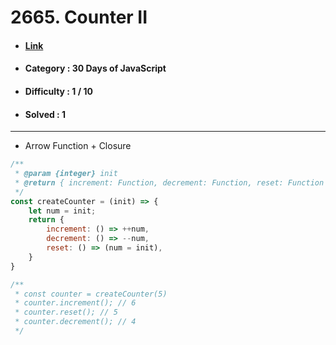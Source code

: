# 2665. Counter II
* #### [Link](https://leetcode.com/problems/counter-ii/description/?envType=study-plan-v2&envId=30-days-of-javascript)
* #### Category : 30 Days of JavaScript
* #### Difficulty : 1 / 10  
* #### Solved : 1

<hr />

* Arrow Function + Closure
```js
/**
 * @param {integer} init
 * @return { increment: Function, decrement: Function, reset: Function }
 */
const createCounter = (init) => {
    let num = init;
    return {
        increment: () => ++num, 
        decrement: () => --num, 
        reset: () => (num = init), 
    }
}

/**
 * const counter = createCounter(5)
 * counter.increment(); // 6
 * counter.reset(); // 5
 * counter.decrement(); // 4
 */
```